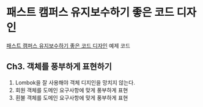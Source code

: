 # 패스트 캠퍼스 유지보수하기 좋은 코드 디자인

[패스트 캠퍼스 유지보수하기 좋은 코드 디자인](https://fastcampus.co.kr/dev_online_spring) 예제 코드

## Ch3. 객체를 풍부하게 표현하기

1. Lombok을 잘 사용해야 객체 디지인을 망치지 않는다.
2. 회원 객체를 도메인 요구사항에 맞게 풍부하게 표현
3. 횐불 객체를 도메인 요구사항에 맞게 풍부하게 표현
